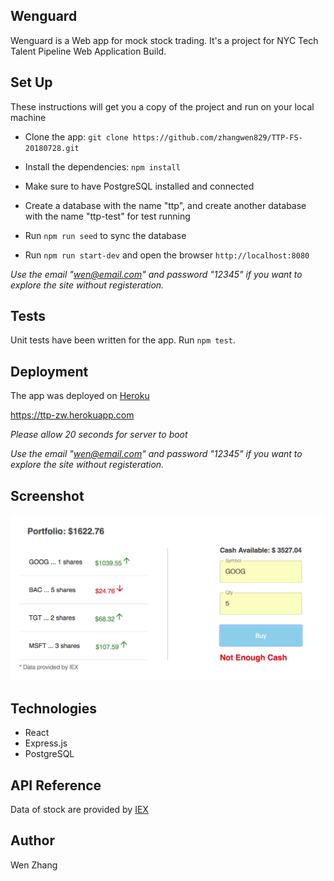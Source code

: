 ## Wenguard
Wenguard is a Web app for mock stock trading.
It's a project for NYC Tech Talent Pipeline Web Application Build.


## Set Up

These instructions will get you a copy of the project and run on your local machine

* Clone the app: `git clone https://github.com/zhangwen829/TTP-FS-20180728.git`

* Install the dependencies: `npm install` 

* Make sure to have PostgreSQL installed and connected

* Create a database with the name "ttp", and create another database with the name "ttp-test" for test running

* Run `npm run seed` to sync the database

* Run `npm run start-dev` and open the browser `http://localhost:8080`

*Use the email "wen@email.com" and password "12345" if you want to explore the site without registeration.*


## Tests

Unit tests have been written for the app. Run `npm test`.


## Deployment

The app was deployed on [Heroku](https://ttp-zw.herokuapp.com)

https://ttp-zw.herokuapp.com

*Please allow 20 seconds for server to boot*

*Use the email "wen@email.com" and password "12345" if you want to explore the site without registeration.*


## Screenshot

![Screenshot](/public/screenshot.png?raw=true "Screenshot")


## Technologies

* React
* Express.js
* PostgreSQL 


## API Reference
Data of stock are provided by [IEX](https://iextrading.com/developer/docs/#attribution)


## Author
Wen Zhang